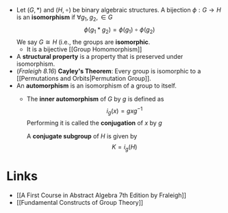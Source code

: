 * Let $(G,\ast)$ and $(H,\circ)$ be binary algebraic structures. A bijection $\phi: G\to H$ is an **isomorphism** if $\forall g_1,g_2,\in G$ 
  $$
  \phi(g_1\ast g_2)=\phi(g_1)\circ \phi(g_2)
  $$
  We say $G\cong H$ (i.e., the groups are **isomorphic**.
	* It is a bijective [[Group Homomorphism]]
* A **structural property** is a property that is preserved under isomorphism.
* (*Fraleigh 8.16*) **Cayley's Theorem**: Every group is isomorphic to a [[Permutations and Orbits|Permutation Group]].
* An **automorphism** is an isomorphism of a group to itself.
	* The **inner automorphism** of $G$ by $g$ is defined as 
	  $$
	  i_g(x)=gxg^{-1}
	  $$
	  Performing it is called the **conjugation** of $x$ by $g$
	  
	  A **conjugate subgroup** of $H$ is given by
	  $$
	  K=i_g(H)
	  $$
	  
# Links
* [[A First Course in Abstract Algebra 7th Edition by Fraleigh]]
* [[Fundamental Constructs of Group Theory]]